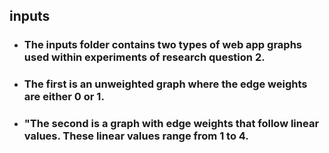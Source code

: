 ## inputs
+ ### The inputs folder contains two types of web app graphs used within experiments of research question 2.
+ ### The first is an unweighted graph where the edge weights are either 0 or 1.
+ ### "The second is a graph with edge weights that follow linear values. These linear values range from 1 to 4.
